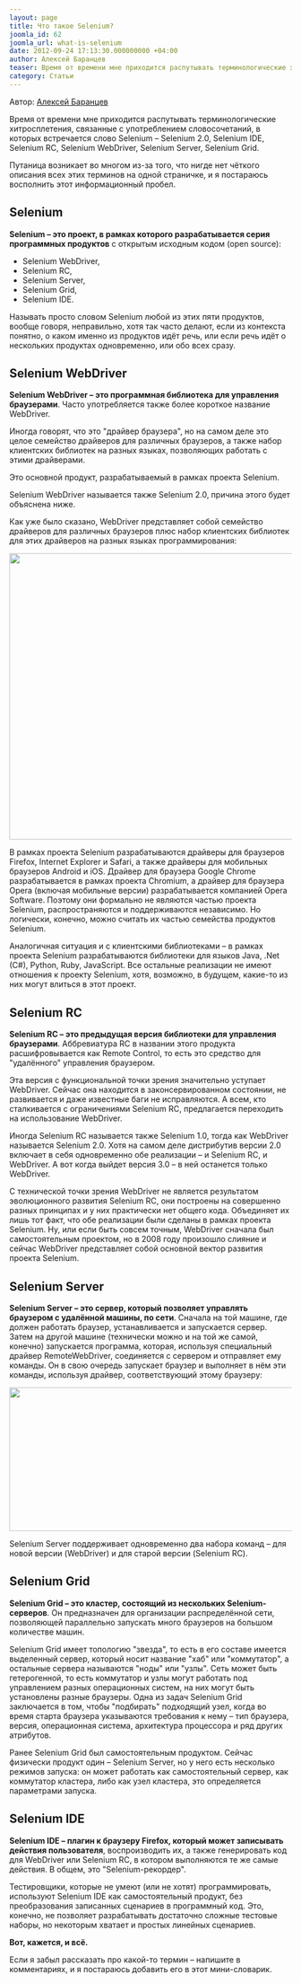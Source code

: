 ```yaml
---
layout: page
title: Что такое Selenium?
joomla_id: 62
joomla_url: what-is-selenium
date: 2012-09-24 17:13:30.000000000 +04:00
author: Алексей Баранцев
teaser: Время от времени мне приходится распутывать терминологические хитросплетения, связанные с употреблением словосочетаний, в которых встречается слово Selenium – Selenium 2.0, Selenium IDE, Selenium RC, Selenium WebDriver, Selenium Server, Selenium Grid. Путаница возникает во многом из-за того, что нигде нет чёткого описания всех этих терминов на одной страничке, и я постараюсь восполнить этот информационный пробел.
category: Статьи
---
```

<p>Автор: <a href="about/authors/9-barancev">Алексей Баранцев</a></p>
<p>Время от времени мне приходится распутывать терминологические хитросплетения, связанные с употреблением словосочетаний, в которых встречается слово Selenium – Selenium 2.0, Selenium IDE, Selenium RC, Selenium WebDriver, Selenium Server, Selenium Grid.</p>
<p>Путаница возникает во многом из-за того, что нигде нет чёткого описания всех этих терминов на одной страничке, и я постараюсь восполнить этот информационный пробел.</p><h2><strong>Selenium</strong></h2>
<p><strong>Selenium – это проект, в рамках которого разрабатывается серия программных продуктов</strong> с открытым исходным кодом (open source):</p>
<ul>
<li>Selenium WebDriver,</li>
<li>Selenium RC,</li>
<li>Selenium Server,</li>
<li>Selenium Grid,</li>
<li>Selenium IDE.</li>
</ul>
<p>Называть просто словом Selenium любой из этих пяти продуктов, вообще говоря, неправильно, хотя так часто делают, если из контекста понятно, о каком именно из продуктов идёт речь, или если речь идёт о нескольких продуктах одновременно, или обо всех сразу.</p>
<h2><strong>Selenium WebDriver</strong></h2>
<p><strong>Selenium WebDriver – это программная библиотека для управления браузерами</strong>. Часто употребляется также более короткое название WebDriver.</p>
<p>Иногда говорят, что это "драйвер браузера", но на самом деле это целое семейство драйверов для различных браузеров, а также набор клиентских библиотек на разных языках, позволяющих работать с этими драйверами.</p>
<p>Это основной продукт, разрабатываемый в рамках проекта Selenium.</p>
<p>Selenium WebDriver называется также Selenium 2.0, причина этого будет объяснена ниже.</p>
<p>Как уже было сказано, WebDriver представляет собой семейство драйверов для различных браузеров плюс набор клиентских библиотек для этих драйверов на разных языках программирования:</p>
<p><img src="http://software-testing.ru/images/stories/library/barancev/what_is_selenium/selenium_webdriver_parts.png" border="0" width="710" height="510" /></p>
<p>В рамках проекта Selenium разрабатываются драйверы для браузеров Firefox, Internet Explorer и Safari, а также драйверы для мобильных браузеров Android и iOS. Драйвер для браузера Google Chrome разрабатывается в рамках проекта Chromium, а драйвер для браузера Opera (включая мобильные версии) разрабатывается компанией Opera Software. Поэтому они формально не являются частью проекта Selenium, распространяются и поддерживаются независимо. Но логически, конечно, можно считать их частью семейства продуктов Selenium.</p>
<p>Аналогичная ситуация и с клиентскими библиотеками – в рамках проекта Selenium разрабатываются библиотеки для языков Java, .Net (C#), Python, Ruby, JavaScript. Все остальные реализации не имеют отношения к проекту Selenium, хотя, возможно, в будущем, какие-то из них могут влиться в этот проект.</p>
<h2><strong>Selenium RC</strong></h2>
<p><strong>Selenium RC – это предыдущая версия библиотеки для управления браузерами</strong>. Аббревиатура RC в названии этого продукта расшифровывается как Remote Control, то есть это средство для "удалённого" управления браузером.</p>
<p>Эта версия с функциональной точки зрения значительно уступает WebDriver. Сейчас она находится в законсервированном состоянии, не развивается и даже известные баги не исправляются. А всем, кто сталкивается с ограничениями Selenium RC, предлагается переходить на использование WebDriver.</p>
<p>Иногда Selenium RC называется также Selenium 1.0, тогда как WebDriver называется Selenium 2.0. Хотя на самом деле дистрибутив версии 2.0 включает в себя одновременно обе реализации – и Selenium RC, и WebDriver. А вот когда выйдет версия 3.0 – в ней останется только WebDriver.</p>
<p>С технической точки зрения WebDriver не является результатом эволюционного развития Selenium RC, они построены на совершенно разных принципах и у них практически нет общего кода. Объединяет их лишь тот факт, что обе реализации были сделаны в рамках проекта Selenium. Ну, или если быть совсем точным, WebDriver сначала был самостоятельным проектом, но в 2008 году произошло слияние и сейчас WebDriver представляет собой основной вектор развития проекта Selenium.</p>
<h2><strong>Selenium Server</strong></h2>
<p><strong>Selenium Server – это сервер, который позволяет управлять браузером с удалённой машины, по сети</strong>. Сначала на той машине, где должен работать браузер, устанавливается и запускается сервер. Затем на другой машине (технически можно и на той же самой, конечно) запускается программа, которая, используя специальный драйвер RemoteWebDriver, соединяется с сервером и отправляет ему команды. Он в свою очередь запускает браузер и выполняет в нём эти команды, используя драйвер, соответствующий этому браузеру:</p>
<p><img src="http://software-testing.ru/images/stories/library/barancev/what_is_selenium/selenium_server.png" border="0" width="671" height="256" /></p>
<p>Selenium Server поддерживает одновременно два набора команд – для новой версии (WebDriver) и для старой версии (Selenium RC).</p>
<h2><strong>Selenium Grid</strong></h2>
<p><strong>Selenium Grid – это кластер, состоящий из нескольких Selenium-серверов</strong>. Он предназначен для организации распределённой сети, позволяющей параллельно запускать много браузеров на большом количестве машин.</p>
<p>Selenium Grid имеет топологию "звезда", то есть в его составе имеется выделенный сервер, который носит название "хаб" или "коммутатор", а остальные сервера называются "ноды" или "узлы". Сеть может быть гетерогенной, то есть коммутатор и узлы могут работать под управлением разных операционных систем, на них могут быть установлены разные браузеры. Одна из задач Selenium Grid заключается в том, чтобы "подбирать" подходящий узел, когда во время старта браузера указываются требования к нему – тип браузера, версия, операционная система, архитектура процессора и ряд других атрибутов.</p>
<p>Ранее Selenium Grid был самостоятельным продуктом. Сейчас физически продукт один – Selenium Server, но у него есть несколько режимов запуска: он может работать как самостоятельный сервер, как коммутатор кластера, либо как узел кластера, это определяется параметрами запуска.</p>
<h2><strong>Selenium IDE</strong></h2>
<p><strong>Selenium IDE – плагин к браузеру Firefox, который может записывать действия пользователя</strong>, воспроизводить их, а также генерировать код для WebDriver или Selenium RC, в котором выполняются те же самые действия. В общем, это "Selenium-рекордер".</p>
<p>Тестировщики, которые не умеют (или не хотят) программировать, используют Selenium IDE как самостоятельный продукт, без преобразования записанных сценариев в программный код. Это, конечно, не позволяет разрабатывать достаточно сложные тестовые наборы, но некоторым хватает и простых линейных сценариев.</p>
<p><strong>Вот, кажется, и всё.</strong></p>
<p>Если я забыл рассказать про какой-то термин – напишите в комментариях, и я постараюсь добавить его в этот мини-словарик.</p>

